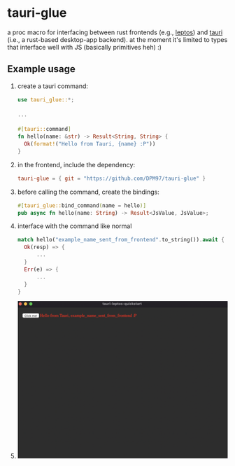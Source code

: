 # tauri-glue
a proc macro for interfacing between rust frontends (e.g., [leptos](https://github.com/gbj/leptos)) and [tauri](https://github.com/tauri-apps/tauri) (i.e., a rust-based desktop-app backend). at the moment it's limited to types that interface well with JS (basically primitives heh) :)

## Example usage
1. create a tauri command:
   ```rust
   use tauri_glue::*;
   
   ...
   
   #[tauri::command]
   fn hello(name: &str) -> Result<String, String> {
     Ok(format!("Hello from Tauri, {name} :P"))
   }
   ```
2. in the frontend, include the dependency:
   ```toml
   tauri-glue = { git = "https://github.com/DPM97/tauri-glue" }
   ```
3. before calling the command, create the bindings:
   ```rust
   #[tauri_glue::bind_command(name = hello)]
   pub async fn hello(name: String) -> Result<JsValue, JsValue>;
   ```
4. interface with the command like normal
   ```rust
   match hello("example_name_sent_from_frontend".to_string()).await {
     Ok(resp) => {
         ...
     }
     Err(e) => {
         ...
     }
   }
   ```
5. ![example](./example.png)
